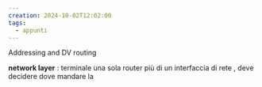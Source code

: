 ```yaml
---
creation: 2024-10-02T12:02:00
tags:
  - appunti
---
```

Addressing and DV routing

**network layer** :
terminale una sola
router più di un interfaccia di rete , deve decidere dove mandare la  